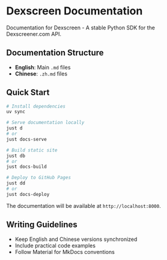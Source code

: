 # Dexscreen Documentation

Documentation for Dexscreen - A stable Python SDK for the Dexscreener.com API.

## Documentation Structure

- **English**: Main `.md` files
- **Chinese**: `.zh.md` files

## Quick Start

```bash
# Install dependencies
uv sync

# Serve documentation locally
just d
# or
just docs-serve

# Build static site
just db
# or
just docs-build

# Deploy to GitHub Pages
just dd
# or
just docs-deploy
```

The documentation will be available at `http://localhost:8000`.

## Writing Guidelines

- Keep English and Chinese versions synchronized
- Include practical code examples
- Follow Material for MkDocs conventions
